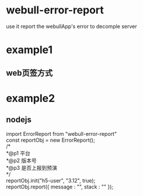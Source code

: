 # webull-error-report
use it report the webullApp's error to decomple server

# example1   
##  web页签方式
<script>  
webullErrorApp = "h5-user", // 必传 平台端  
window.webullErrorVer = "3.12",// 版本号  
window.webullErrorPre = true;// 是否上报到预演  
window.onerror = function(message, source, lineno, colno, error) {   
  window.webullError.push(error);  
};  
(function () {  
    var a = document.createElement("script");   
    a.type = "text/javascript";  
    a.async = !0;  
    a.src = "./errorIndex.js";  
    var b = document.getElementsByTagName("script")[0];  
    b.parentNode.insertBefore(a, b)  
})();
</script>  

# example2  
## nodejs  
import ErrorReport from "webull-error-report"  
const reportObj = new ErrorReport();  
/*  
*@p1 平台  
*@p2 版本号  
*@p3 是否上报到预演  
*/  
reportObj.init("h5-user", "3.12", true);    
reportObj.report({ message : "",  stack : "" });  
